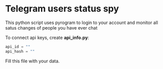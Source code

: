 # Telegram users status spy
This python script uses pyrogram to login to your account and monitor all satus changes of people you have ever chat

To connect api keys, create **api_info.py**:
~~~ python 
api_id = ""
api_hash = ""
~~~ 

Fill this file with your data.

